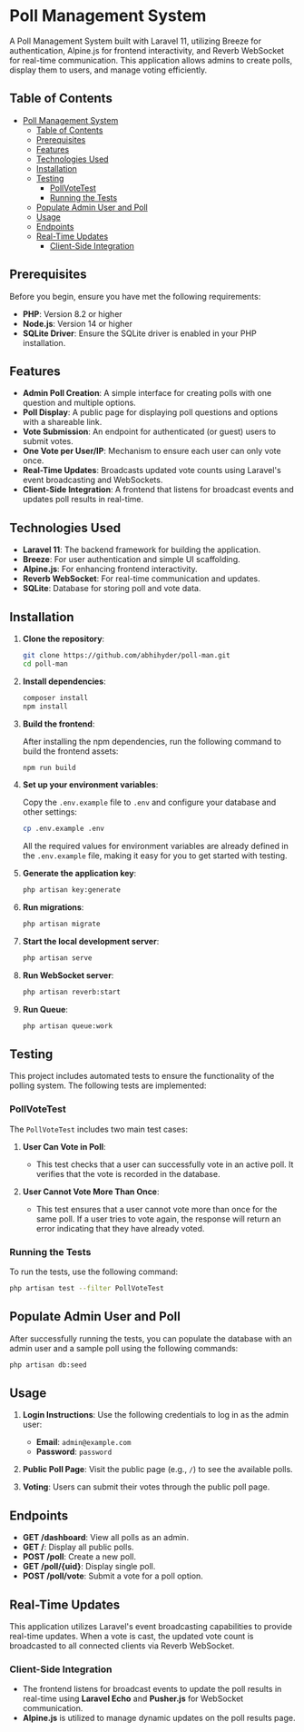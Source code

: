 # Poll Management System

A Poll Management System built with Laravel 11, utilizing Breeze for authentication, Alpine.js for frontend interactivity, and Reverb WebSocket for real-time communication. This application allows admins to create polls, display them to users, and manage voting efficiently.

## Table of Contents

- [Poll Management System](#poll-management-system)
  - [Table of Contents](#table-of-contents)
  - [Prerequisites](#prerequisites)
  - [Features](#features)
  - [Technologies Used](#technologies-used)
  - [Installation](#installation)
  - [Testing](#testing)
    - [PollVoteTest](#pollvotetest)
    - [Running the Tests](#running-the-tests)
  - [Populate Admin User and Poll](#populate-admin-user-and-poll)
  - [Usage](#usage)
  - [Endpoints](#endpoints)
  - [Real-Time Updates](#real-time-updates)
    - [Client-Side Integration](#client-side-integration)

## Prerequisites

Before you begin, ensure you have met the following requirements:

- **PHP**: Version 8.2 or higher
- **Node.js**: Version 14 or higher
- **SQLite Driver**: Ensure the SQLite driver is enabled in your PHP installation.

## Features

- **Admin Poll Creation**: A simple interface for creating polls with one question and multiple options.
- **Poll Display**: A public page for displaying poll questions and options with a shareable link.
- **Vote Submission**: An endpoint for authenticated (or guest) users to submit votes.
- **One Vote per User/IP**: Mechanism to ensure each user can only vote once.
- **Real-Time Updates**: Broadcasts updated vote counts using Laravel's event broadcasting and WebSockets.
- **Client-Side Integration**: A frontend that listens for broadcast events and updates poll results in real-time.

## Technologies Used

- **Laravel 11**: The backend framework for building the application.
- **Breeze**: For user authentication and simple UI scaffolding.
- **Alpine.js**: For enhancing frontend interactivity.
- **Reverb WebSocket**: For real-time communication and updates.
- **SQLite**: Database for storing poll and vote data.

## Installation

1. **Clone the repository**:

   ```bash
   git clone https://github.com/abhihyder/poll-man.git
   cd poll-man
   ```

2. **Install dependencies**:

   ```bash
   composer install
   npm install
   ```

3. **Build the frontend**:

   After installing the npm dependencies, run the following command to build the frontend assets:

   ```bash
   npm run build
   ```

4. **Set up your environment variables**:

   Copy the `.env.example` file to `.env` and configure your database and other settings:

   ```bash
   cp .env.example .env
   ```

   All the required values for environment variables are already defined in the `.env.example` file, making it easy for you to get started with testing.

5. **Generate the application key**:

   ```bash
   php artisan key:generate
   ```

6. **Run migrations**:

   ```bash
   php artisan migrate
   ```

7. **Start the local development server**:

   ```bash
   php artisan serve
   ```

8. **Run WebSocket server**:

   ```bash
   php artisan reverb:start
   ```

9. **Run Queue**:

   ```bash
   php artisan queue:work
   ```

## Testing

This project includes automated tests to ensure the functionality of the polling system. The following tests are implemented:

### PollVoteTest

The `PollVoteTest` includes two main test cases:

1. **User Can Vote in Poll**: 
   - This test checks that a user can successfully vote in an active poll. It verifies that the vote is recorded in the database.

2. **User Cannot Vote More Than Once**: 
   - This test ensures that a user cannot vote more than once for the same poll. If a user tries to vote again, the response will return an error indicating that they have already voted.

### Running the Tests

To run the tests, use the following command:

```bash
php artisan test --filter PollVoteTest
```

## Populate Admin User and Poll

After successfully running the tests, you can populate the database with an admin user and a sample poll using the following commands:

```bash
php artisan db:seed
```

## Usage

1. **Login Instructions**:
   Use the following credentials to log in as the admin user:
   - **Email**: `admin@example.com`
   - **Password**: `password`

2. **Public Poll Page**:
   Visit the public page (e.g., `/`) to see the available polls.

3. **Voting**:
   Users can submit their votes through the public poll page.

## Endpoints

- **GET /dashboard**: View all polls as an admin.
- **GET /**: Display all public polls.
- **POST /poll**: Create a new poll.
- **GET /poll/{uid}**: Display single poll.
- **POST /poll/vote**: Submit a vote for a poll option.

## Real-Time Updates

This application utilizes Laravel's event broadcasting capabilities to provide real-time updates. When a vote is cast, the updated vote count is broadcasted to all connected clients via Reverb WebSocket.

### Client-Side Integration

- The frontend listens for broadcast events to update the poll results in real-time using **Laravel Echo** and **Pusher.js** for WebSocket communication.
- **Alpine.js** is utilized to manage dynamic updates on the poll results page.